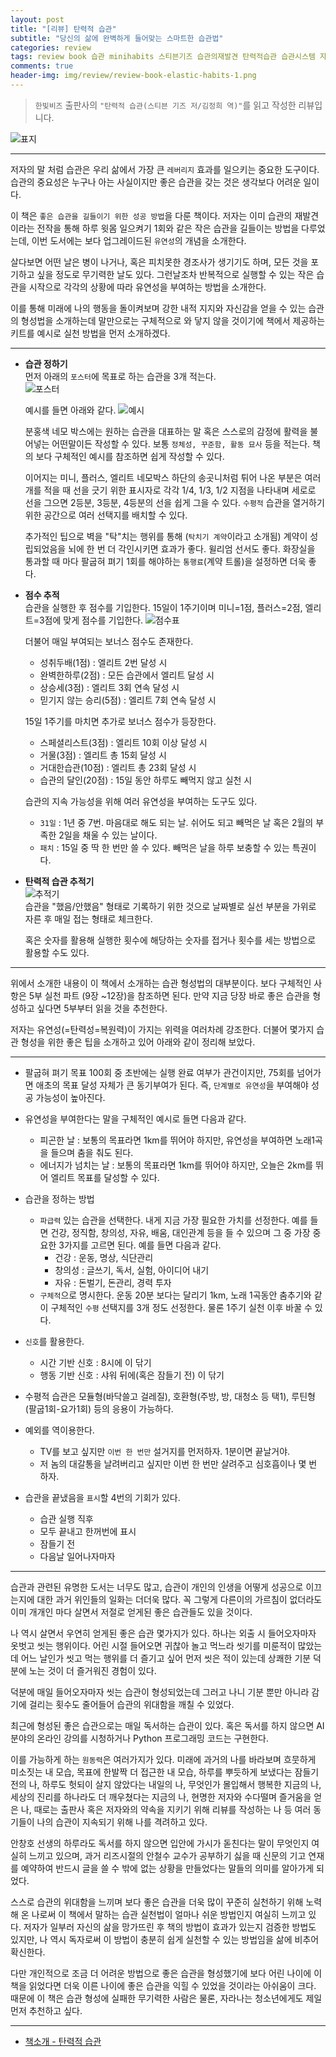 ```yaml
---  
layout: post  
title: "[리뷰] 탄력적 습관"  
subtitle: "당신의 삶에 완벽하게 들어맞는 스마트한 습관법"  
categories: review  
tags: review book 습관 minihabits 스티븐기즈 습관의재발견 탄력적습관 습관시스템 자유 탄력성 동기부여 전략   
comments: true  
header-img: img/review/review-book-elastic-habits-1.png
---  
```

  
> `한빛비즈` 출판사의 `"탄력적 습관(스티븐 기즈 저/김정희 역)"`를 읽고 작성한 리뷰입니다.  

![표지](https://theorydb.github.io/assets/img/review/review-book-elastic-habits-1.png)  

---

저자의 말 처럼 습관은 우리 삶에서 가장 큰 `레버리지` 효과를 일으키는 중요한 도구이다. 습관의 중요성은 누구나 아는 사실이지만 좋은 습관을 갖는 것은 생각보다 어려운 일이다.

이 책은 `좋은 습관을 길들이기 위한 성공 방법`을 다룬 책이다. 저자는 이미 습관의 재발견이라는 전작을 통해 하루 윗몸 일으켜기 1회와 같은 작은 습관을 길들이는 방법을 다루었는데, 이번 도서에는 보다 업그레이드된 `유연성`의 개념을 소개한다.

살다보면 어떤 날은 병이 나거나, 혹은 피치못한 경조사가 생기기도 하며, 모든 것을 포기하고 싶을 정도로 무기력한 날도 있다. 그런날조차 반복적으로 실행할 수 있는 작은 습관을 시작으로 각각의 상황에 따라 유연성을 부여하는 방법을 소개한다. 

이를 통해 미래에 나의 행동을 돌이켜보며 강한 내적 지지와 자신감을 얻을 수 있는 습관의 형성법을 소개하는데 말만으로는 구체적으로 와 닿지 않을 것이기에 책에서 제공하는 키트를 예시로 실천 방법을 먼저 소개하겠다.

---

* __습관 정하기__   
  먼저 아래의 `포스터`에 목표로 하는 습관을 3개 적는다.  
  ![포스터](https://theorydb.github.io/assets/img/review/review-book-elastic-habits-2.png)  

  예시를 들면 아래와 같다. 
  ![예시](https://theorydb.github.io/assets/img/review/review-book-elastic-habits-5.png)  

  분홍색 네모 박스에는 원하는 습관을 대표하는 말 혹은 스스로의 감정에 활력을 불어넣는 어떤말이든 작성할 수 있다. 보통 `정체성, 꾸준함, 활동 묘사` 등을 적는다. 책의 보다 구체적인 예시를 참조하면 쉽게 작성할 수 있다.

  이어지는 미니, 플러스, 엘리트 네모박스 하단의 송곳니처럼 튀어 나온 부분은 여러개를 적을 때 선을 긋기 위한 표시자로 각각 1/4, 1/3, 1/2 지점을 나타내며 세로로 선을 그으면 2등분, 3등분, 4등분의 선을 쉽게 그을 수 있다. `수평적` 습관을 열거하기 위한 공간으로 여러 선택지를 배치할 수 있다.

  추가적인 팁으로 벽을 "탁"치는 행위를 통해 (`탁치기 계약`이라고 소개됨) 계약이 성립되었음을 뇌에 한 번 더 각인시키면 효과가 좋다. 윌리엄 선서도 좋다. 화장실을 통과할 때 마다 팔굽혀 펴기 1회를 해야하는 `통행료`(계약 트롤)을 설정하면 더욱 좋다.

* __점수 추적__   
  습관을 실행한 후 점수를 기입한다. 15일이 1주기이며 미니=1점, 플러스=2점, 엘리트=3점에 맞게 점수를 기입한다. 
  ![점수표](https://theorydb.github.io/assets/img/review/review-book-elastic-habits-3.png)  

  더불어 매일 부여되는 보너스 점수도 존재한다.
  + 성취두배(1점) : 엘리트 2번 달성 시 
  + 완벽한하루(2점) : 모든 습관에서 엘리트 달성 시 
  + 상승세(3점) : 엘리트 3회 연속 달성 시 
  + 믿기지 않는 승리(5점) : 엘리트 7회 연속 달성 시
  
  15일 1주기를 마치면 추가로 보너스 점수가 등장한다.
  + 스페셜리스트(3점) : 엘리트 10회 이상 달성 시 
  + 거물(3점) : 엘리트 총 15회 달성 시 
  + 거대한습관(10점) : 엘리트 총 23회 달성 시 
  + 습관의 달인(20점) : 15일 동안 하루도 빼먹지 않고 실천 시 

  습관의 지속 가능성을 위해 여러 유연성을 부여하는 도구도 있다.
  + `31일` : 1년 중 7번. 마음대로 해도 되는 날. 쉬어도 되고 빼먹은 날 혹은 2월의 부족한 2일을 채울 수 있는 날이다.
  + `패치` : 15일 중 딱 한 번만 쓸 수 있다. 빼먹은 날을 하루 보충할 수 있는 특권이다.

* __탄력적 습관 추적기__   
  ![추적기](https://theorydb.github.io/assets/img/review/review-book-elastic-habits-4.png)  
  습관을 "했음/안했음" 형태로 기록하기 위한 것으로 날짜별로 실선 부분을 가위로 자른 후 매일 접는 형태로 체크한다.

  혹은 숫자를 활용해 실행한 횟수에 해당하는 숫자를 접거나 횟수를 세는 방법으로 활용할 수도 있다.

---

위에서 소개한 내용이 이 책에서 소개하는 습관 형성법의 대부분이다. 보다 구체적인 사항은 5부 실천 파트 (9장 ~12장)을 참조하면 된다. 만약 지금 당장 바로 좋은 습관을 형성하고 싶다면 5부부터 읽을 것을 추천한다.

저자는 유연성(=탄력성=복원력)이 가지는 위력을 여러차례 강조한다. 더불어 몇가지 습관 형성을 위한 좋은 팁을 소개하고 있어 아래와 같이 정리해 보았다.

---

* 팔굽혀 펴기 목표 100회 중 초반에는 실행 완료 여부가 관건이지만, 75회를 넘어가면 애초의 목표 달성 자체가 큰 동기부여가 된다. 즉, `단계별로 유연성`을 부여해야 성공 가능성이 높아진다.

* 유연성을 부여한다는 말을 구체적인 예시로 들면 다음과 같다.
  + 피곤한 날 : 보통의 목표라면 1km를 뛰어야 하지만, 유연성을 부여하면 노래1곡을 들으며 춤을 춰도 된다.
  + 에너지가 넘치는 날 : 보통의 목표라면 1km를 뛰어야 하지만, 오늘은 2km를 뛰어 엘리트 목표를 달성할 수 있다.

* 습관을 정하는 방법
  + `파급력` 있는 습관을 선택한다. 내게 지금 가장 필요한 가치를 선정한다. 예를 들면 건강, 정직함, 창의성, 자유, 배움, 대인관계 등을 들 수 있으며 그 중 가장 중요한 3가지를 고르면 된다. 예를 들면 다음과 같다.
    - 건강 : 운동, 명상, 식단관리
    - 창의성 : 글쓰기, 독서, 실험, 아이디어 내기
    - 자유 : 돈벌기, 돈관리, 경력 투자
  + `구체적`으로 명시한다. 운동 20분 보다는 달리기 1km, 노래 1곡동안 춤추기와 같이 구체적인 `수평` 선택지를 3개 정도 선정한다. 물론 1주기 실천 이후 바꿀 수 있다.

* `신호`를 활용한다.
  + 시간 기반 신호 : 8시에 이 닦기
  + 행동 기반 신호 : 샤워 뒤에(혹은 잠들기 전) 이 닦기

* 수평적 습관은 모듈형(바닥쓸고 걸레질), 호환형(주방, 방, 대청소 등 택1), 루틴형(팔굽1회-요가1회) 등의 응용이 가능하다.

* 예외를 역이용한다.
  - TV를 보고 싶지만 `이번 한 번만` 설거지를 먼저하자. 1분이면 끝날거야.
  - 저 놈의 대갈통을 날려버리고 싶지만 이번 한 번만 살려주고 심호흡이나 몇 번 하자.

* 습관을 끝냈음을 `표시`할 4번의 기회가 있다.
  - 습관 실행 직후
  - 모두 끝내고 한꺼번에 표시
  - 잠들기 전
  - 다음날 일어나자마자

---

습관과 관련된 유명한 도서는 너무도 많고, 습관이 개인의 인생을 어떻게 성공으로 이끄는지에 대한 과거 위인들의 일화는 더더욱 많다. 꼭 그렇게 다른이의 가르침이 없더라도 이미 개개인 마다 살면서 저절로 얻게된 좋은 습관들도 있을 것이다.

나 역시 살면서 우연히 얻게된 좋은 습관 몇가지가 있다. 하나는 외출 시 들어오자마자 옷벗고 씻는 행위이다. 어린 시절 들어오면 귀찮아 놀고 먹느라 씻기를 미룬적이 많았는데 어느 날인가 씻고 먹는 행위를 더 즐기고 싶어 먼저 씻은 적이 있는데 상쾌한 기분 덕분에 노는 것이 더 즐거워진 경험이 있다. 

덕분에 매일 들어오자마자 씻는 습관이 형성되었는데 그러고 나니 기분 뿐만 아니라 감기에 걸리는 횟수도 줄어들어 습관의 위대함을 깨칠 수 있었다. 

최근에 형성된 좋은 습관으로는 매일 독서하는 습관이 있다. 혹은 독서를 하지 않으면 AI 분야의 온라인 강의를 시청하거나 Python 프로그래밍 코드는 구현한다. 

이를 가능하게 하는 `원동력`은 여러가지가 있다. 미래에 과거의 나를 바라보며 흐뭇하게 미소짓는 내 모습, 목표에 한발짝 더 접근한 내 모습, 하루를 뿌듯하게 보냈다는 잠들기 전의 나, 하루도 헛되이 살지 않았다는 내일의 나, 무엇인가 몰입해서 행복한 지금의 나, 세상의 진리를 하나라도 더 깨우쳤다는 지금의 나, 현명한 저자와 수다떨며 즐거움을 얻은 나, 때로는 출판사 혹은 저자와의 약속을 지키기 위해 리뷰를 작성하는 나 등 여러 동기들이 나의 습관이 지속되기 위해 나를 격려하고 있다.

안창호 선생의 하루라도 독서를 하지 않으면 입안에 가시가 돋친다는 말이 무엇인지 여실히 느끼고 있으며, 과거 리즈시절의 안철수 교수가 공부하기 싫을 때 신문의 기고 연재를 예약하여 반드시 글을 쓸 수 밖에 없는 상황을 만들었다는 말들의 의미를 알아가게 되었다. 

스스로 습관의 위대함을 느끼며 보다 좋은 습관을 더욱 많이 꾸준히 실천하기 위해 노력해 온 나로써 이 책에서 말하는 습관 실천법이 얼마나 쉬운 방법인지 여실히 느끼고 있다. 저자가 일부러 자신의 삶을 망가뜨린 후 책의 방법이 효과가 있는지 검증한 방법도 있지만, 나 역시 독자로써 이 방법이 충분히 쉽게 실천할 수 있는 방법임을 삶에 비추어 확신한다.

다만 개인적으로 조금 더 어려운 방법으로 좋은 습관을 형성했기에 보다 어린 나이에 이 책을 읽었다면 더욱 이른 나이에 좋은 습관을 익힐 수 있었을 것이라는 아쉬움이 크다. 때문에 이 책은 습관 형성에 실패한 무기력한 사람은 물론, 자라나는 청소년에게도 제일 먼저 추천하고 싶다.

---

* [책소개 - 탄력적 습관](http://www.yes24.com/Product/Goods/93764236)

